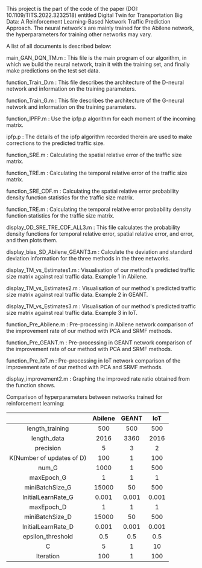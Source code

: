 This project is the part of the code of the paper (DOI: 10.1109/TITS.2022.3232518) entitled Digital Twin for Transportation Big Data: A Reinforcement Learning-Based Network Traffic Prediction Approach.
The neural network's are mainly trained for the Abilene network, the hyperparameters for training other networks may vary.

A list of all documents is described below:

main_GAN_DQN_TM.m : This file is the main program of our algorithm, in which we build the neural network, train it with the training set, and finally make predictions on the test set data.

function_Train_D.m : This file describes the architecture of the D-neural network and information on the training parameters.

function_Train_G.m : This file describes the architecture of the G-neural network and information on the training parameters.

function_IPFP.m : Use the ipfp.p algorithm for each moment of the incoming matrix.

ipfp.p : The details of the ipfp algorithm recorded therein are used to make corrections to the predicted traffic size.

function_SRE.m : Calculating the spatial relative error of the traffic size matrix.

function_TRE.m : Calculating the temporal relative error of the traffic size matrix.

function_SRE_CDF.m : Calculating the spatial relative error probability density function statistics for the traffic size matrix.

function_TRE.m : Calculating the temporal relative error probability density function statistics for the traffic size matrix.

display_OD_SRE_TRE_CDF_ALL3.m : This file calculates the probability density functions for temporal relative error, spatial relative error, and error, and then plots them.

display_bias_SD_Abilene_GEANT3.m : Calculate the deviation and standard deviation information for the three methods in the three networks.

display_TM_vs_Estimates1.m : Visualisation of our method's predicted traffic size matrix against real traffic data. Example 1 in Abilene. 

display_TM_vs_Estimates2.m : Visualisation of our method's predicted traffic size matrix against real traffic data. Example 2 in GEANT. 

display_TM_vs_Estimates3.m : Visualisation of our method's predicted traffic size matrix against real traffic data. Example 3 in IoT.

function_Pre_Abilene.m : Pre-processing in Abilene network comparison of the improvement rate of our method with PCA and SRMF methods.

function_Pre_GEANT.m : Pre-processing in GEANT network comparison of the improvement rate of our method with PCA and SRMF methods.

function_Pre_IoT.m : Pre-processing in IoT network comparison of the improvement rate of our method with PCA and SRMF methods.

display_improvement2.m : Graphing the improved rate ratio obtained from the function shows.

Comparison of hyperparameters between networks trained for reinforcement learning:

|                           | Abilene | GEANT |  IoT  |
| :-----------------------: | :-----: | :---: | :---: |
|      length_training      |   500   |  500  |  500  |
|        length_data        |  2016   | 3360  | 2016  |
|         precision         |    5    |   3   |   2   |
| K(Number of updates of D) |   100   |   1   |  100  |
|           num_G           |  1000   |   1   |  500  |
|        maxEpoch_G         |    1    |   1   |   1   |
|      miniBatchSize_G      |  15000  |  50   |  500  |
|    InitialLearnRate_G     |  0.001  | 0.001 | 0.001 |
|        maxEpoch_D         |    1    |   1   |   1   |
|      miniBatchSize_D      |  15000  |  50   |  500  |
|    InitialLearnRate_D     |  0.001  | 0.001 | 0.001 |
|     epsilon_threshold     |   0.5   |  0.5  |  0.5  |
|             C             |    5    |   1   |  10   |
|         Iteration         |   100   |   1   |  100  |



